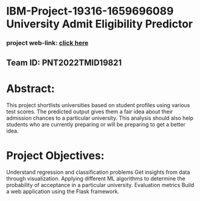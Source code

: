 # IBM-Project-19316-1659696089 <br /> University Admit Eligibility Predictor <br />
### project web-link: [click here](http://ibmsmart.pythonanywhere.com/home) <br/>
## Team ID: PNT2022TMID19821

# Abstract:
This project shortlists universities based on student profiles using various test scores.
The predicted output gives them a fair idea about their admission chances to a particular university.
This analysis should also help students who are currently preparing or will be preparing to get a better idea.

# Project Objectives:
Understand regression and classification problems
Get insights from data through visualization.
Applying different ML algorithms to determine the probability of acceptance in a particular university.
Evaluation metrics
Build a web application using the Flask framework.
